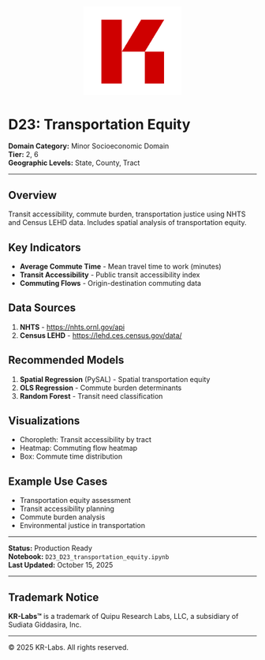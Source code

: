 <div align="center">
  <img src="../../../assets/images/KRLabs_WebLogo.png" alt="KR-Labs" width="200">
</div>

# D23: Transportation Equity

**Domain Category:** Minor Socioeconomic Domain  
**Tier:** 2, 6  
**Geographic Levels:** State, County, Tract

---

## Overview

Transit accessibility, commute burden, transportation justice using NHTS and Census LEHD data. Includes spatial analysis of transportation equity.

## Key Indicators

- **Average Commute Time** - Mean travel time to work (minutes)
- **Transit Accessibility** - Public transit accessibility index
- **Commuting Flows** - Origin-destination commuting data

## Data Sources

1. **NHTS** - https://nhts.ornl.gov/api
2. **Census LEHD** - https://lehd.ces.census.gov/data/

## Recommended Models

1. **Spatial Regression** (PySAL) - Spatial transportation equity
2. **OLS Regression** - Commute burden determinants
3. **Random Forest** - Transit need classification

## Visualizations

- Choropleth: Transit accessibility by tract
- Heatmap: Commuting flow heatmap
- Box: Commute time distribution

## Example Use Cases

- Transportation equity assessment
- Transit accessibility planning
- Commute burden analysis
- Environmental justice in transportation

---

**Status:** Production Ready  
**Notebook:** `D23_D23_transportation_equity.ipynb`  
**Last Updated:** October 15, 2025

---

## Trademark Notice

**KR-Labs™** is a trademark of Quipu Research Labs, LLC, a subsidiary of Sudiata Giddasira, Inc.

---

© 2025 KR-Labs. All rights reserved.
